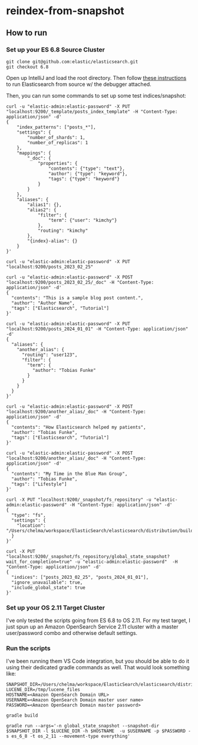 # reindex-from-snapshot

## How to run

### Set up your ES 6.8 Source Cluster

```
git clone git@github.com:elastic/elasticsearch.git
git checkout 6.8
```

Open up IntelliJ and load the root directory.  Then follow [these instructions](https://www.elastic.co/blog/how-to-debug-elasticsearch-source-code-in-intellij-idea) to run Elasticsearch from source w/ the debugger attached.

Then, you can run some commands to set up some test indices/snapshot:

```
curl -u "elastic-admin:elastic-password" -X PUT "localhost:9200/_template/posts_index_template" -H "Content-Type: application/json" -d'
{
    "index_patterns": ["posts_*"],
    "settings": {
        "number_of_shards": 1,
        "number_of_replicas": 1
    },
    "mappings": {
        "_doc": {
            "properties": {
                "contents": {"type": "text"},
                "author": {"type": "keyword"},
                "tags": {"type": "keyword"}
            }
        }
    },
    "aliases": {
        "alias1": {},
        "alias2": {
            "filter": {
                "term": {"user": "kimchy"}
            },
            "routing": "kimchy"
        },
        "{index}-alias": {}
    }
}'

curl -u "elastic-admin:elastic-password" -X PUT "localhost:9200/posts_2023_02_25"

curl -u "elastic-admin:elastic-password" -X POST "localhost:9200/posts_2023_02_25/_doc" -H "Content-Type: application/json" -d'
{
  "contents": "This is a sample blog post content.",
  "author": "Author Name",
  "tags": ["Elasticsearch", "Tutorial"]
}'

curl -u "elastic-admin:elastic-password" -X PUT "localhost:9200/posts_2024_01_01" -H "Content-Type: application/json" -d'
{
  "aliases": {
    "another_alias": {
      "routing": "user123",
      "filter": {
        "term": {
          "author": "Tobias Funke"
        }
      }
    }
  }
}'

curl -u "elastic-admin:elastic-password" -X POST "localhost:9200/another_alias/_doc" -H "Content-Type: application/json" -d'
{
  "contents": "How Elasticsearch helped my patients",
  "author": "Tobias Funke",
  "tags": ["Elasticsearch", "Tutorial"]
}'

curl -u "elastic-admin:elastic-password" -X POST "localhost:9200/another_alias/_doc" -H "Content-Type: application/json" -d'
{
  "contents": "My Time in the Blue Man Group",
  "author": "Tobias Funke",
  "tags": ["Lifestyle"]
}'

curl -X PUT "localhost:9200/_snapshot/fs_repository" -u "elastic-admin:elastic-password" -H "Content-Type: application/json" -d'
{
  "type": "fs",
  "settings": {
    "location": "/Users/chelma/workspace/ElasticSearch/elasticsearch/distribution/build/cluster/shared/repo"
  }
}'

curl -X PUT "localhost:9200/_snapshot/fs_repository/global_state_snapshot?wait_for_completion=true" -u "elastic-admin:elastic-password"  -H "Content-Type: application/json" -d'
{
  "indices": ["posts_2023_02_25", "posts_2024_01_01"],
  "ignore_unavailable": true,
  "include_global_state": true
}'
``` 

### Set up your OS 2.11 Target Cluster

I've only tested the scripts going from ES 6.8 to OS 2.11.  For my test target, I just spun up an Amazon OpenSearch Service 2.11 cluster with a master user/password combo and otherwise default settings.

### Run the scripts

I've been running them VS Code integration, but you should be able to do it using their dedicated gradle commands as well.  That would look something like:

```
SNAPSHOT_DIR=/Users/chelma/workspace/ElasticSearch/elasticsearch/distribution/build/cluster/shared/repo
LUCENE_DIR=/tmp/lucene_files
HOSTNAME=<Amazon OpenSearch Domain URL>
USERNAME=<Amazon OpenSearch Domain master user name>
PASSWORD=<Amazon OpenSearch Domain master password>

gradle build

gradle run --args='-n global_state_snapshot --snapshot-dir $SNAPSHOT_DIR -l $LUCENE_DIR -h $HOSTNAME  -u $USERNAME -p $PASSWORD -s es_6_8 -t os_2_11 --movement-type everything'
```